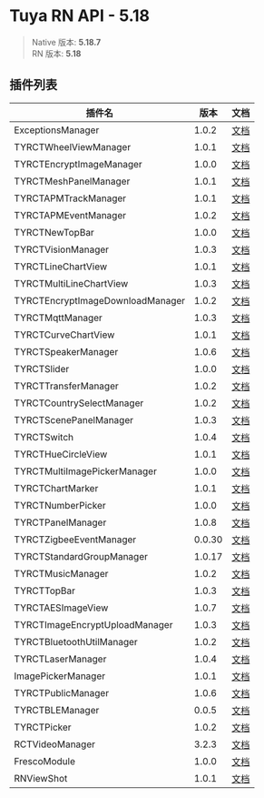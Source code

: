 # Tuya RN API - 5.18

> Native 版本: **5.18.7**  
> RN 版本: **5.18**  

## 插件列表

插件名|版本|文档  
-|-|-  
ExceptionsManager|1.0.2|[文档](172.16.246.13:3232/#/rndocs/plugins/ExceptionsManager/1.0.2/doc)  
TYRCTWheelViewManager|1.0.1|[文档](172.16.246.13:3232/#/rndocs/plugins/TYRCTWheelViewManager/1.0.1/doc)  
TYRCTEncryptImageManager|1.0.0|[文档](172.16.246.13:3232/#/rndocs/plugins/TYRCTEncryptImageManager/1.0.0/doc)  
TYRCTMeshPanelManager|1.0.1|[文档](172.16.246.13:3232/#/rndocs/plugins/TYRCTMeshPanelManager/1.0.1/doc)  
TYRCTAPMTrackManager|1.0.1|[文档](172.16.246.13:3232/#/rndocs/plugins/TYRCTAPMTrackManager/1.0.1/doc)  
TYRCTAPMEventManager|1.0.2|[文档](172.16.246.13:3232/#/rndocs/plugins/TYRCTAPMEventManager/1.0.2/doc)  
TYRCTNewTopBar|1.0.0|[文档](172.16.246.13:3232/#/rndocs/plugins/TYRCTNewTopBar/1.0.0/doc)  
TYRCTVisionManager|1.0.3|[文档](172.16.246.13:3232/#/rndocs/plugins/TYRCTVisionManager/1.0.3/doc)  
TYRCTLineChartView|1.0.1|[文档](172.16.246.13:3232/#/rndocs/plugins/TYRCTLineChartView/1.0.1/doc)  
TYRCTMultiLineChartView|1.0.3|[文档](172.16.246.13:3232/#/rndocs/plugins/TYRCTMultiLineChartView/1.0.3/doc)  
TYRCTEncryptImageDownloadManager|1.0.2|[文档](172.16.246.13:3232/#/rndocs/plugins/TYRCTEncryptImageDownloadManager/1.0.2/doc)  
TYRCTMqttManager|1.0.3|[文档](172.16.246.13:3232/#/rndocs/plugins/TYRCTMqttManager/1.0.3/doc)  
TYRCTCurveChartView|1.0.1|[文档](172.16.246.13:3232/#/rndocs/plugins/TYRCTCurveChartView/1.0.1/doc)  
TYRCTSpeakerManager|1.0.6|[文档](172.16.246.13:3232/#/rndocs/plugins/TYRCTSpeakerManager/1.0.6/doc)  
TYRCTSlider|1.0.0|[文档](172.16.246.13:3232/#/rndocs/plugins/TYRCTSlider/1.0.0/doc)  
TYRCTTransferManager|1.0.2|[文档](172.16.246.13:3232/#/rndocs/plugins/TYRCTTransferManager/1.0.2/doc)  
TYRCTCountrySelectManager|1.0.2|[文档](172.16.246.13:3232/#/rndocs/plugins/TYRCTCountrySelectManager/1.0.2/doc)  
TYRCTScenePanelManager|1.0.3|[文档](172.16.246.13:3232/#/rndocs/plugins/TYRCTScenePanelManager/1.0.3/doc)  
TYRCTSwitch|1.0.4|[文档](172.16.246.13:3232/#/rndocs/plugins/TYRCTSwitch/1.0.4/doc)  
TYRCTHueCircleView|1.0.1|[文档](172.16.246.13:3232/#/rndocs/plugins/TYRCTHueCircleView/1.0.1/doc)  
TYRCTMultiImagePickerManager|1.0.0|[文档](172.16.246.13:3232/#/rndocs/plugins/TYRCTMultiImagePickerManager/1.0.0/doc)  
TYRCTChartMarker|1.0.1|[文档](172.16.246.13:3232/#/rndocs/plugins/TYRCTChartMarker/1.0.1/doc)  
TYRCTNumberPicker|1.0.0|[文档](172.16.246.13:3232/#/rndocs/plugins/TYRCTNumberPicker/1.0.0/doc)  
TYRCTPanelManager|1.0.8|[文档](172.16.246.13:3232/#/rndocs/plugins/TYRCTPanelManager/1.0.8/doc)  
TYRCTZigbeeEventManager|0.0.30|[文档](172.16.246.13:3232/#/rndocs/plugins/TYRCTZigbeeEventManager/0.0.30/doc)  
TYRCTStandardGroupManager|1.0.17|[文档](172.16.246.13:3232/#/rndocs/plugins/TYRCTStandardGroupManager/1.0.17/doc)  
TYRCTMusicManager|1.0.2|[文档](172.16.246.13:3232/#/rndocs/plugins/TYRCTMusicManager/1.0.2/doc)  
TYRCTTopBar|1.0.3|[文档](172.16.246.13:3232/#/rndocs/plugins/TYRCTTopBar/1.0.3/doc)  
TYRCTAESImageView|1.0.7|[文档](172.16.246.13:3232/#/rndocs/plugins/TYRCTAESImageView/1.0.7/doc)  
TYRCTImageEncryptUploadManager|1.0.3|[文档](172.16.246.13:3232/#/rndocs/plugins/TYRCTImageEncryptUploadManager/1.0.3/doc)  
TYRCTBluetoothUtilManager|1.0.2|[文档](172.16.246.13:3232/#/rndocs/plugins/TYRCTBluetoothUtilManager/1.0.2/doc)  
TYRCTLaserManager|1.0.4|[文档](172.16.246.13:3232/#/rndocs/plugins/TYRCTLaserManager/1.0.4/doc)  
ImagePickerManager|1.0.1|[文档](172.16.246.13:3232/#/rndocs/plugins/ImagePickerManager/1.0.1/doc)  
TYRCTPublicManager|1.0.6|[文档](172.16.246.13:3232/#/rndocs/plugins/TYRCTPublicManager/1.0.6/doc)  
TYRCTBLEManager|0.0.5|[文档](172.16.246.13:3232/#/rndocs/plugins/TYRCTBLEManager/0.0.5/doc)  
TYRCTPicker|1.0.2|[文档](172.16.246.13:3232/#/rndocs/plugins/TYRCTPicker/1.0.2/doc)  
RCTVideoManager|3.2.3|[文档](172.16.246.13:3232/#/rndocs/plugins/RCTVideoManager/3.2.3/doc)  
FrescoModule|1.0.0|[文档](172.16.246.13:3232/#/rndocs/plugins/FrescoModule/1.0.0/doc)  
RNViewShot|1.0.1|[文档](172.16.246.13:3232/#/rndocs/plugins/RNViewShot/1.0.1/doc)  
